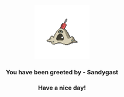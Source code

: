 <p align="center">
            <img src="https://raw.githubusercontent.com/PokeAPI/sprites/master/sprites/pokemon/769.png" width="150" height="150">
          </p>
          <h3 align="center">You have been greeted by - <b>Sandygast</b></h3>
          <h3 align="center">Have a nice day!</h3>
        